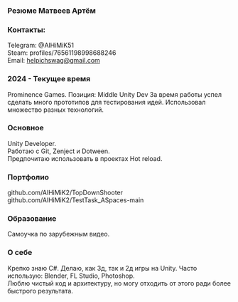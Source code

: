 ### Резюме Матвеев Артём

### Контакты:
Telegram: @AlHiMiK51    
Steam: profiles/76561198998688246  
Email: helpichswag@gmail.com  

### 2024 - Текущее время  
Prominence Games. Позиция: Middle Unity Dev
За время работы успел сделать много прототипов для тестирования идей.
Использовал множество разных технологий.

### Основное
Unity Developer.  
Работаю с Git, Zenject и Dotween.  
Предпочитаю использовать в проектах Hot reload.

### Портфолио
github.com/AlHiMiK2/TopDownShooter
github.com/AlHiMiK2/TestTask_ASpaces-main

### Образование 
Самоучка по зарубежным видео.

### О себе
Крепко знаю C#. Делаю, как 3д, так и 2д игры на Unity. 
Часто использую: Blender, FL Studio, Photoshop.  
Люблю чистый код и архитектуру, но могу отходить от этого ради более быстрого результата.

